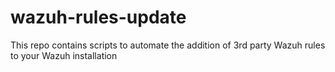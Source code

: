 # wazuh-rules-update
This repo contains scripts to automate the addition of 3rd party Wazuh rules to your Wazuh installation
